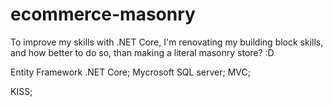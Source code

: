 # ecommerce-masonry
To improve my skills with .NET Core, I'm renovating my building block skills, and how better to do so, than making a literal masonry store? :D

Entity Framework .NET Core;
Mycrosoft SQL server;
MVC;

KISS;
